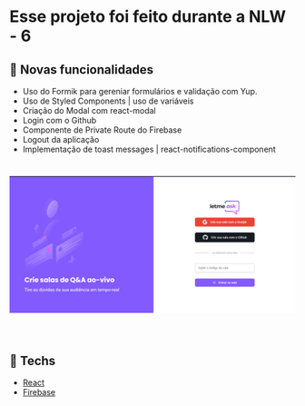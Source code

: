 # Esse projeto foi feito durante a NLW - 6

## 🚀 Novas funcionalidades

- Uso do Formik para gereniar formulários e validação com Yup.
- Uso de Styled Components | uso de variáveis
- Criação do Modal com react-modal
- Login com o Github
- Componente de Private Route do Firebase
- Logout da aplicação
- Implementação de toast messages | react-notifications-component

<h1 align="center">
    <img alt="Letmeask" title="Letmeask" src=".github/home.png" />
</h1>

<br>

## 🚀 Techs

- [React](https://reactjs.org)
- [Firebase](https://firebase.google.com/)
